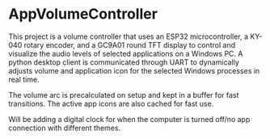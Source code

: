# AppVolumeController
This project is a volume controller that uses an ESP32 microcontroller, a KY-040 rotary encoder, and a GC9A01 round TFT display to control and visualize the audio levels of selected applications on a Windows PC. A python desktop client is communicated through UART to dynamically adjusts volume and application icon for the selected Windows processes in real time.

The volume arc is precalculated on setup and kept in a buffer for fast transitions. The active app icons are also cached for fast use.

Will be adding a digital clock for when the computer is turned off/no app connection with different themes.
